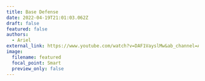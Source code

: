 ```yaml
---
title: Base Defense
date: 2022-04-19T21:01:03.062Z
draft: false
featured: false
authors:
  - Ariel
external_link: https://www.youtube.com/watch?v=DAF1VayslMw&ab_channel=Ariel
image:
  filename: featured
  focal_point: Smart
  preview_only: false
---
```


